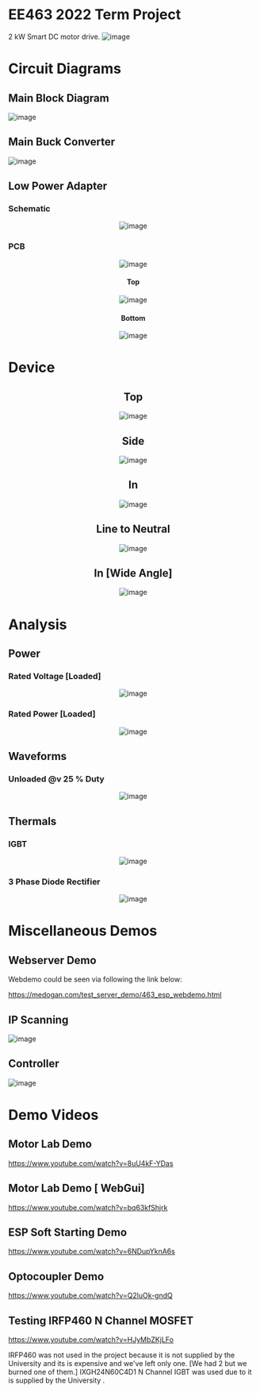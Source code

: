 # EE463 2022 Term Project
2 kW Smart DC motor drive.
![image](./pics/demo/device/top.jpg)

# Circuit Diagrams

## Main Block Diagram
![image](./pics/blockDiag.png)


## Main Buck Converter
![image](./pcbDesigns/buck/buck/pics/sch.jpg)

## Low Power Adapter
### Schematic
<div align="center"> 

![image](./pcbDesigns/mcuPower/mcuPower/pics/sch.jpg)
</div>

### PCB
<div align="center"> 

![image](./pcbDesigns/mcuPower/mcuPower/pics/board.jpg)

#### Top
![image](./pcbDesigns/mcuPower/mcuPower/pics/top.jpg)

#### Bottom
![image](./pcbDesigns/mcuPower/mcuPower/pics/bottom.jpg)
</div>

# Device
<div align="center"> 

## Top
![image](./pics/demo/device/top.jpg)

## Side
![image](./pics/demo/device/side.jpg)

## In
![image](./pics/demo/device/in.jpg)

## Line to Neutral
![image](./pics/demo/device/inWorking1.jpg)

## In [Wide Angle]
![image](./pics/demo/device/inWorking2.jpg)

</div>

# Analysis
## Power
### Rated Voltage [Loaded]
<div align="center">

![image](./pics/demo/power/rated.jpg) </div>

### Rated Power [Loaded]
<div align="center">

![image](./pics/demo/power/1.15Rated.jpg) </div>

## Waveforms

### Unloaded @v 25 % Duty
<div align="center">

![image](./pics/demo/scopeWvfs/noLoad25Duty.jpg) </div>

## Thermals

### IGBT
<div align="center">

![image](./pics/demo/thermal/igbt.jpg) </div>

### 3 Phase Diode Rectifier

<div align="center">

![image](./pics/demo/thermal/3PdiDiodeRect.jpg)</div>

# Miscellaneous Demos
 ## Webserver Demo
 Webdemo could be seen via following the link below:

  https://medogan.com/test_server_demo/463_esp_webdemo.html
## IP Scanning
![image](./pics/ipScan.jpg)
## Controller
![image](./pics/espControl.jpg)


# Demo Videos

 ## Motor Lab Demo
 https://www.youtube.com/watch?v=8uU4kF-YDas

 ## Motor Lab Demo [ WebGui]
 https://www.youtube.com/watch?v=bq63kfShjrk

 ## ESP Soft Starting Demo
 https://www.youtube.com/watch?v=6NDupYknA6s

 ## Optocoupler Demo
https://www.youtube.com/watch?v=Q2luOk-gndQ

 ## Testing IRFP460 N Channel MOSFET
  https://www.youtube.com/watch?v=HJyMbZKjLFo
  
 IRFP460 was not used in the project because it is not supplied by the University and its is expensive and we've left only one. [We had 2 but we burned one of them.]
 IXGH24N60C4D1 N Channel IGBT was used due to it is supplied by the University .